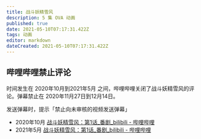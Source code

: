 ```yaml
---
title: 战斗妖精雪风
description: 5 集 OVA 动画
published: true
date: 2021-05-10T07:17:31.422Z
tags: 动画
editor: markdown
dateCreated: 2021-05-10T07:17:31.422Z
---
```


## 哔哩哔哩禁止评论

时间发生在 2020年10月到2021年5月 之间，哔哩哔哩关闭了战斗妖精雪风的评论。弹幕禁止在 2020年11月27日到12月14日。

发送弹幕时，提示「禁止向未审核的视频发送弹幕」

+ 2020年10月 [战斗妖精雪风：第1话_番剧_bilibili - 哔哩哔哩](https://archive.is/3vCCQ "https://www.bilibili.com/bangumi/play/ss2702")
+ 2021年5月 [战斗妖精雪风：第1话_番剧_bilibili - 哔哩哔哩](https://archive.is/xxonE "https://www.bilibili.com/bangumi/play/ss2702")

